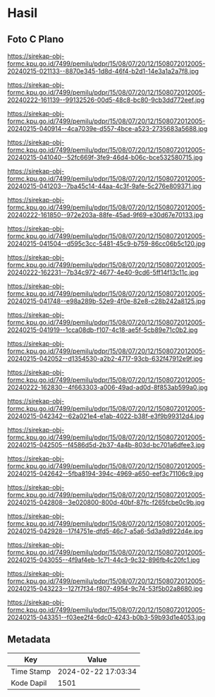 # Hasil

## Foto C Plano

https://sirekap-obj-formc.kpu.go.id/7499/pemilu/pdpr/15/08/07/20/12/1508072012005-20240215-021133--8870e345-1d8d-46f4-b2d1-14e3a1a2a7f8.jpg

https://sirekap-obj-formc.kpu.go.id/7499/pemilu/pdpr/15/08/07/20/12/1508072012005-20240222-161139--99132526-00d5-48c8-bc80-9cb3dd772eef.jpg

https://sirekap-obj-formc.kpu.go.id/7499/pemilu/pdpr/15/08/07/20/12/1508072012005-20240215-040914--4ca7039e-d557-4bce-a523-2735683a5688.jpg

https://sirekap-obj-formc.kpu.go.id/7499/pemilu/pdpr/15/08/07/20/12/1508072012005-20240215-041040--52fc669f-3fe9-46d4-b06c-bce532580715.jpg

https://sirekap-obj-formc.kpu.go.id/7499/pemilu/pdpr/15/08/07/20/12/1508072012005-20240215-041203--7ba45c14-44aa-4c3f-9afe-5c276e809371.jpg

https://sirekap-obj-formc.kpu.go.id/7499/pemilu/pdpr/15/08/07/20/12/1508072012005-20240222-161850--972e203a-88fe-45ad-9f69-e30d67e70133.jpg

https://sirekap-obj-formc.kpu.go.id/7499/pemilu/pdpr/15/08/07/20/12/1508072012005-20240215-041504--d595c3cc-5481-45c9-b759-86cc06b5c120.jpg

https://sirekap-obj-formc.kpu.go.id/7499/pemilu/pdpr/15/08/07/20/12/1508072012005-20240222-162231--7b34c972-4677-4e40-9cd6-5ff14f13c11c.jpg

https://sirekap-obj-formc.kpu.go.id/7499/pemilu/pdpr/15/08/07/20/12/1508072012005-20240215-041748--e98a289b-52e9-4f0e-82e8-c28b242a8125.jpg

https://sirekap-obj-formc.kpu.go.id/7499/pemilu/pdpr/15/08/07/20/12/1508072012005-20240215-041919--1cca08db-f107-4c18-ae5f-5cb89e71c0b2.jpg

https://sirekap-obj-formc.kpu.go.id/7499/pemilu/pdpr/15/08/07/20/12/1508072012005-20240215-042052--d1354530-a2b2-4717-93cb-632f47912e9f.jpg

https://sirekap-obj-formc.kpu.go.id/7499/pemilu/pdpr/15/08/07/20/12/1508072012005-20240222-162830--4f663303-a006-49ad-ad0d-8f853ab599a0.jpg

https://sirekap-obj-formc.kpu.go.id/7499/pemilu/pdpr/15/08/07/20/12/1508072012005-20240215-042342--62a021e4-e1ab-4022-b38f-e3f9b99312d4.jpg

https://sirekap-obj-formc.kpu.go.id/7499/pemilu/pdpr/15/08/07/20/12/1508072012005-20240215-042505--f4586d5d-2b37-4a4b-803d-bc701a6dfee3.jpg

https://sirekap-obj-formc.kpu.go.id/7499/pemilu/pdpr/15/08/07/20/12/1508072012005-20240215-042642--5fba8194-394c-4969-a650-eef3c71106c9.jpg

https://sirekap-obj-formc.kpu.go.id/7499/pemilu/pdpr/15/08/07/20/12/1508072012005-20240215-042808--3e020800-800d-40bf-87fc-f265fcbe0c9b.jpg

https://sirekap-obj-formc.kpu.go.id/7499/pemilu/pdpr/15/08/07/20/12/1508072012005-20240215-042928--17f4751e-dfd5-46c7-a5a6-5d3a9d922d4e.jpg

https://sirekap-obj-formc.kpu.go.id/7499/pemilu/pdpr/15/08/07/20/12/1508072012005-20240215-043055--4f9af4eb-1c71-44c3-9c32-896fb4c20fc1.jpg

https://sirekap-obj-formc.kpu.go.id/7499/pemilu/pdpr/15/08/07/20/12/1508072012005-20240215-043223--127f7f34-f807-4954-9c74-53f5b02a8680.jpg

https://sirekap-obj-formc.kpu.go.id/7499/pemilu/pdpr/15/08/07/20/12/1508072012005-20240215-043351--f03ee2f4-6dc0-4243-b0b3-59b93d1e4053.jpg


## Metadata

| Key        | Value               |
| ---------- | ------------------- |
| Time Stamp | 2024-02-22 17:03:34 |
| Kode Dapil | 1501                |



